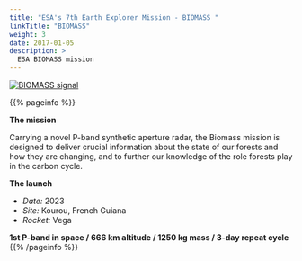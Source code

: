 ```yaml
---
title: "ESA's 7th Earth Explorer Mission - BIOMASS "
linkTitle: "BIOMASS"
weight: 3
date: 2017-01-05
description: >
  ESA BIOMASS mission
---
```



[![BIOMASS signal](/docs/img/Biomass_mission.jpg)](https://www.esa.int/ESA_Multimedia/Images/2019/02/Biomass_mission#.YGMWydQLmBE.link)

{{% pageinfo %}}

**The mission**

Carrying a novel P-band synthetic aperture radar, the Biomass mission is designed to deliver crucial information about the state of our forests and how they are changing, and to further our knowledge of the role forests play in the carbon cycle.

**The launch**

  * *Date:*   2023
  * *Site:*   Kourou, French Guiana
  * *Rocket:* Vega

**1st P-band in space / 666 km altitude / 1250 kg mass / 3-day repeat cycle**
{{% /pageinfo %}}


